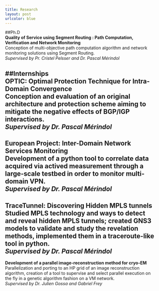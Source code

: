 ```yaml
---
title: Research
layout: post
urlcolor: blue
--- 
```


##Ph.D  
**Quality of Service using Segment Routing : Path Computation, Verification and Network Monitoring**  
Conception of multi-objective path computation algorithm and network monitoring solutions using Segment Routing.  
*Supervised by Pr. Cristel Pelsser and Dr. Pascal Mérindol*   

##Internships    
**OPTIC: Optimal Protection Technique for Intra-Domain Convergence**  
Conception and evaluation of an original architecture and protection scheme aiming to mitigate the negative effects 
of BGP/IGP interactions.  
*Supervised by Dr. Pascal Mérindol*  
---

**European Project: Inter-Domain Network Services Monitoring**  
Development of a python tool to correlate data acquired via actived measurement through a large-scale testbed in order to monitor multi-domain VPN.  
*Supervised by Dr. Pascal Mérindol*  
---

**TraceTunnel: Discovering Hidden MPLS tunnels**
Studied MPLS technology and ways to detect and reveal hidden MPLS tunnels; created GNS3 models to validate and study 
the revelation methods, implemented them in a traceroute-like tool in python.  
*Supervised by Dr. Pascal Mérindol*  
---

**Development of a parallel image-reconstruction method for cryo-EM**  
Parallelization and porting to an HP grid of an image reconstruction algorithm, creation of a tool to supervise and 
select parallel execution on the fly in a genetic algorithm fashion on a VM network.   
*Supervised by Dr. Julien Gossa and Gabriel Frey*  









